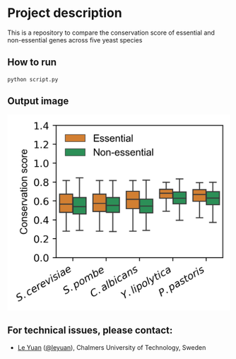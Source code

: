 # Project description
This is a repository to compare the conservation score of essential and non-essential genes across five yeast species

## How to run
```
python script.py
```

## Output image
![image](https://github.com/le-yuan/Python_course_2021/blob/main/output/boxplot_result.png)

## For technical issues, please contact:
* [Le Yuan](https://www.chalmers.se/en/Staff/Pages/leyu.aspx) ([@leyuan](https://github.com/le-yuan)), Chalmers University of Technology, Sweden

